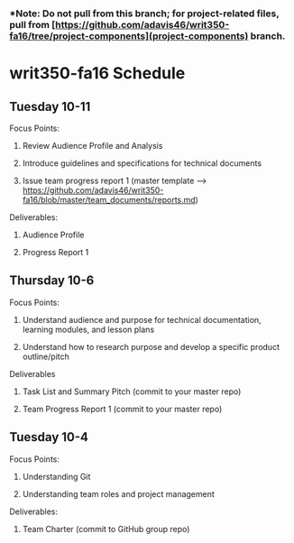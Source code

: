 ### *Note: Do not pull from this branch; for project-related files, pull from [https://github.com/adavis46/writ350-fa16/tree/project-components](project-components) branch. 

# writ350-fa16 Schedule 

## Tuesday 10-11

Focus Points: 

1. Review Audience Profile and Analysis

2. Introduce guidelines and specifications for technical documents

3. Issue team progress report 1 (master template --> https://github.com/adavis46/writ350-fa16/blob/master/team_documents/reports.md) 

Deliverables:

1. Audience Profile 

2. Progress Report 1


## Thursday 10-6

Focus Points:

1. Understand audience and purpose for technical documentation, learning modules, and lesson plans

2. Understand how to research purpose and develop a specific product outline/pitch


Deliverables

1. Task List and Summary Pitch (commit to your master repo)

2. Team Progress Report 1 (commit to your master repo)



## Tuesday 10-4

Focus Points:

1. Understanding Git

2. Understanding team roles and project management

Deliverables:

1. Team Charter (commit to GitHub group repo) 





